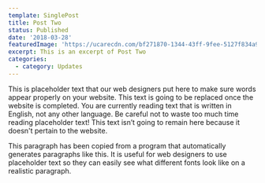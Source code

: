 ```yaml
---
template: SinglePost
title: Post Two
status: Published
date: '2018-03-28'
featuredImage: 'https://ucarecdn.com/bf271870-1344-43ff-9fee-5127f834a9e9/'
excerpt: This is an excerpt of Post Two
categories:
  - category: Updates
---
```


This is placeholder text that our web designers put here to make sure words appear properly on your website. This text is going to be replaced once the website is completed. You are currently reading text that is written in English, not any other language. Be careful not to waste too much time reading placeholder text! This text isn’t going to remain here because it doesn't pertain to the website.

This paragraph has been copied from a program that automatically generates paragraphs like this. It is useful for web designers to use placeholder text so they can easily see what different fonts look like on a realistic paragraph.
